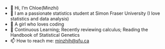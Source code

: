 - 👋 Hi, I’m Chloe(Minzhi)
- 🤩 I am a passionate statistics student at Simon Fraser University (I love statistics and data analysis)
- 👀 A girl who loves coding
- 🌱 Continuous Learning; Recently reviewing calculus; Reading the Handbook of Statistical Genetics
- 📫 How to reach me: minzhih@sfu.ca

<!---
minzhih/minzhih is a ✨ special ✨ repository because its `README.md` (this file) appears on your GitHub profile.
You can click the Preview link to take a look at your changes.
--->
